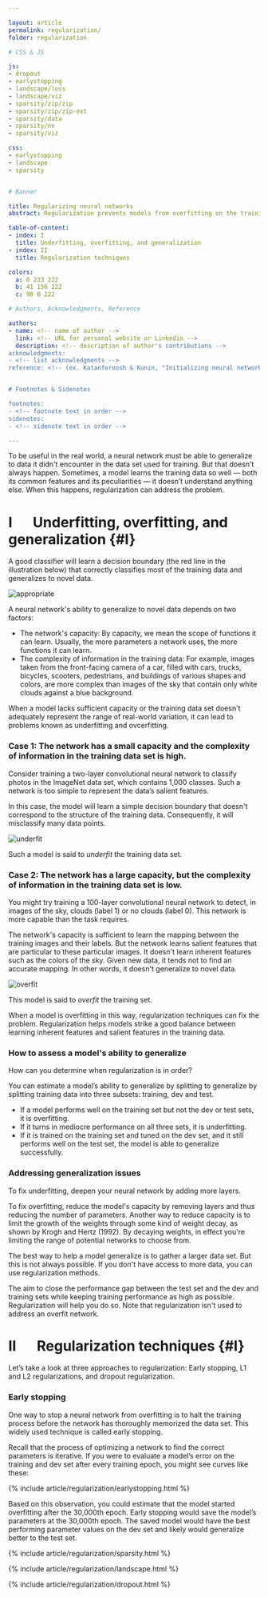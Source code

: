 ```yaml
---

layout: article
permalink: regularization/
folder: regularization

# CSS & JS

js:
- dropout
- earlystopping
- landscape/loss
- landscape/viz
- sparsity/zip/zip
- sparsity/zip/zip-ext
- sparsity/data
- sparsity/nn
- sparsity/viz

css:
- earlystopping
- landscape
- sparsity


# Banner

title: Regularizing neural networks
abstract: Regularization prevents models from overfitting on the training data so they can better generalize to unseen data. In this post, we'll describe various ways to accomplish this. We'll support our recommendations with intuitive explanations and interactive visualizations.

table-of-content:
- index: I 
  title: Underfitting, overfitting, and generalization
- index: II
  title: Regularization techniques

colors:
  a: 0 233 222
  b: 41 156 222
  c: 98 0 222

# Authors, Acknowledgments, Reference

authors:
- name: <!-- name of author -->
  link: <!-- URL for personal website or Linkedin -->
  description: <!-- description of author's contributions -->
acknowledgments:
- <!-- list acknowledgments -->
reference: <!-- (ex. Katanforoosh & Kunin, "Initializing neural networks", deeplearning.ai, 2019.) -->


# Footnotes & Sidenotes

footnotes:
- <!-- footnote text in order -->
sidenotes:
- <!-- sidenote text in order -->

---
```


To be useful in the real world, a neural network must be able to generalize to data it didn't encounter in the data set used for training. But that doesn’t always happen. Sometimes, a model learns the training data so well — both its common features and its peculiarities — it doesn’t understand anything else. When this happens, regularization can address the problem.

# I &emsp; Underfitting, overfitting, and generalization {#I}

A good classifier will learn a decision boundary (the red line in the illustration below) that correctly classifies most of the training data and generalizes to novel data.

![appropriate](/assets/images/article/regularization/appropriate.png "appropriate")

A neural network's ability to generalize to novel data depends on two factors:

- The network's capacity: By capacity, we mean the scope of functions it can learn. Usually, the more parameters a network uses, the more functions it can learn.
- The complexity of information in the training data: For example, images taken from the front-facing camera of a car, filled with cars, trucks, bicycles, scooters, pedestrians, and buildings of various shapes and colors, are more complex than images of the sky that contain only white clouds against a blue background.

When a model lacks sufficient capacity or the training data set doesn't adequately represent the range of real-world variation, it can lead to problems known as underfitting and ovcerfitting.

### Case 1: The network has a small capacity and the complexity of information in the training data set is high.

Consider training a two-layer convolutional neural network to classify photos in the ImageNet data set, which contains 1,000 classes. Such a network is too simple to represent the data’s salient features. 

In this case, the model will learn a simple decision boundary that doesn't correspond to the structure of the training data. Consequently, it will misclassify many data points. 

![underfit](/assets/images/article/regularization/underfit.png "underfit")

Such a model is said to <i>underfit</i> the training data set.

### Case 2: The network has a large capacity, but the complexity of information in the training data set is low.

You might try training a 100-layer convolutional neural network to detect, in images of the sky, clouds (label 1) or no clouds (label 0). This network is more capable than the task requires.

The network's capacity is sufficient to learn the mapping between the training images and their labels. But the network learns salient features that are particular to these particular images. It doesn't learn inherent features such as the colors of the sky. Given new data, it tends not to find an accurate mapping. In other words, it doesn't generalize to novel data.

![overfit](/assets/images/article/regularization/overfit.png "overfit")

This model is said to <i>overfit</i> the training set.

When a model is overfitting in this way, regularization techniques can fix the problem. Regularization helps models strike a good balance between learning inherent features and salient features in the training data.

### How to assess a model's ability to generalize

How can you determine when regularization is in order? 

You can estimate a model’s ability to generalize by splitting to generalize by splitting training data into three subsets: training, dev and test. 

- If a model performs well on the training set but not the dev or test sets, it is overfitting.
- If it turns in mediocre performance on all three sets, it is underfitting. 
- If it is trained on the training set and tuned on the dev set, and it still performs well on the test set, the model is able to generalize successfully.

<!-- TABLE GOES HERE -->

### Addressing generalization issues

To fix underfitting, deepen your neural network by adding more layers.

To fix overfitting, reduce the model's capacity by removing layers and thus reducing the number of parameters. Another way to reduce capacity is to limit the growth of the weights through some kind of weight decay, as shown by Krogh and Hertz (1992). By decaying weights, in effect you're limiting the range of potential networks to choose from. 

<!-- THIS DESCRIBES L1 and L2 REG, RIGHT? I THINK THINGS ARE GETTING GARBLED HERE. NEED TO CLARIFY DIFF BETWEEN NON-REGULARIZATION METHODS AND REGULARIZATION METHODS -->

The best way to help a model generalize is to gather a larger data set. But this is not always possible. If you don't have access to more data, you can use regularization methods.

The aim to close the performance gap between the test set and the dev and training sets while keeping training performance as high as possible. Regularization will help you do so. Note that regularization isn't used to address an overfit network.

<!-- ENTERED FROM OLD WEB LAYOUT TO HERE -->

# II &emsp; Regularization techniques {#I}

Let’s take a look at three approaches to regularization: Early stopping, L1 and L2 regularizations, and dropout regularization.

### Early stopping

One way to stop a neural network from overfitting is to halt the training process before the network has thoroughly memorized the data set. This widely used technique is called early stopping.

Recall that the process of optimizing a network to find the correct parameters is iterative. If you were to evaluate a model’s error on the training and dev set after every training epoch, you might see curves like these:

{% include article/regularization/earlystopping.html %}

Based on this observation, you could estimate that the model started overfitting after the 30,000th epoch. Early stopping would save the model’s parameters at the 30,000th epoch. The saved model would have the best performing parameter values on the dev set and likely would generalize better to the test set.



{% include article/regularization/sparsity.html %}

{% include article/regularization/landscape.html %}

{% include article/regularization/dropout.html %}

